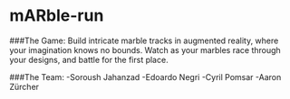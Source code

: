 # mARble-run

###The Game:
Build intricate marble tracks in augmented reality, where your imagination knows no bounds. Watch as your marbles race through your designs, and battle for the first place.

###The Team:
-Soroush Jahanzad
-Edoardo Negri
-Cyril Pomsar
-Aaron Zürcher

